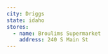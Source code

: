 ```yaml
---
city: Driggs
state: idaho
stores:
  - name: Broulims Supermarket
    address: 240 S Main St
---
```

